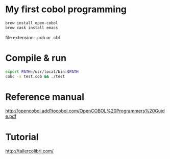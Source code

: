 # My first cobol programming

```bash
brew install open-cobol
brew cask install emacs
```

file extension: .cob or .cbl

# Compile & run

```bash
export PATH=/usr/local/bin:$PATH
cobc -x test.cob && ./test
```

# Reference manual

http://opencobol.add1tocobol.com/OpenCOBOL%20Programmers%20Guide.pdf

# Tutorial

http://tallercolibri.com/

     